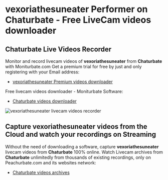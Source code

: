 # vexoriathesuneater Performer on Chaturbate - Free LiveCam videos downloader

## Chaturbate Live Videos Recorder

Monitor and record livecam videos of **vexoriathesuneater** from **Chaturbate** with Moniturbate.com
Get a premium trial for free by just and only registering with your Email address:
* [vexoriathesuneater Premium videos downloader](https://moniturbate.com/request-demo-licence-key.html)

Free livecam videos downloader - Moniturbate Software:
* [Chaturbate videos downloader](https://moniturbate.com/moniturbate-download-software.html)

![vexoriathesuneater livecam videos recorder](https://peachurnet.com/templates/moniturbate-software.png)


## Capture vexoriathesuneater videos from the Cloud and watch your recordings on Streaming

Without the need of downloading a software, capture **vexoriathesuneater** livecam videos from **Chaturbate** 100% online.
Watch Livecam archives from **Chaturbate** unlimitedly from thousands of existing recordings, only on Peachurbate.com and its websites network:
* [Chaturbate videos archives](https://peachurnet.com/)
